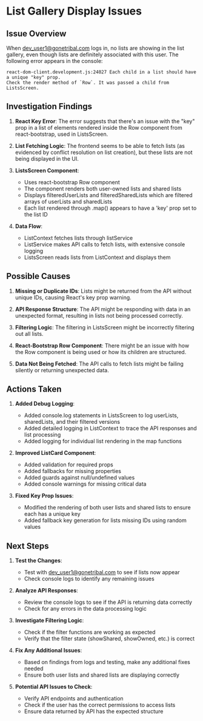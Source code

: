 # List Gallery Display Issues

## Issue Overview
When dev_user1@gonetribal.com logs in, no lists are showing in the list gallery, even though lists are definitely associated with this user. The following error appears in the console:

```
react-dom-client.development.js:24027 Each child in a list should have a unique "key" prop.
Check the render method of `Row`. It was passed a child from ListsScreen.
```

## Investigation Findings

1. **React Key Error**: The error suggests that there's an issue with the "key" prop in a list of elements rendered inside the Row component from react-bootstrap, used in ListsScreen.

2. **List Fetching Logic**: The frontend seems to be able to fetch lists (as evidenced by conflict resolution on list creation), but these lists are not being displayed in the UI.

3. **ListsScreen Component**:
   - Uses react-bootstrap Row component
   - The component renders both user-owned lists and shared lists
   - Displays filteredUserLists and filteredSharedLists which are filtered arrays of userLists and sharedLists
   - Each list rendered through .map() appears to have a 'key' prop set to the list ID

4. **Data Flow**:
   - ListContext fetches lists through listService
   - ListService makes API calls to fetch lists, with extensive console logging
   - ListsScreen reads lists from ListContext and displays them

## Possible Causes

1. **Missing or Duplicate IDs**: Lists might be returned from the API without unique IDs, causing React's key prop warning.

2. **API Response Structure**: The API might be responding with data in an unexpected format, resulting in lists not being processed correctly.

3. **Filtering Logic**: The filtering in ListsScreen might be incorrectly filtering out all lists.

4. **React-Bootstrap Row Component**: There might be an issue with how the Row component is being used or how its children are structured.

5. **Data Not Being Fetched**: The API calls to fetch lists might be failing silently or returning unexpected data.

## Actions Taken

1. **Added Debug Logging**:
   - Added console.log statements in ListsScreen to log userLists, sharedLists, and their filtered versions
   - Added detailed logging in ListContext to trace the API responses and list processing
   - Added logging for individual list rendering in the map functions

2. **Improved ListCard Component**:
   - Added validation for required props
   - Added fallbacks for missing properties
   - Added guards against null/undefined values
   - Added console warnings for missing critical data

3. **Fixed Key Prop Issues**:
   - Modified the rendering of both user lists and shared lists to ensure each has a unique key
   - Added fallback key generation for lists missing IDs using random values

## Next Steps

1. **Test the Changes**:
   - Test with dev_user1@gonetribal.com to see if lists now appear
   - Check console logs to identify any remaining issues

2. **Analyze API Responses**:
   - Review the console logs to see if the API is returning data correctly
   - Check for any errors in the data processing logic

3. **Investigate Filtering Logic**:
   - Check if the filter functions are working as expected
   - Verify that the filter state (showShared, showOwned, etc.) is correct

4. **Fix Any Additional Issues**:
   - Based on findings from logs and testing, make any additional fixes needed
   - Ensure both user lists and shared lists are displaying correctly

5. **Potential API Issues to Check**:
   - Verify API endpoints and authentication
   - Check if the user has the correct permissions to access lists
   - Ensure data returned by API has the expected structure 